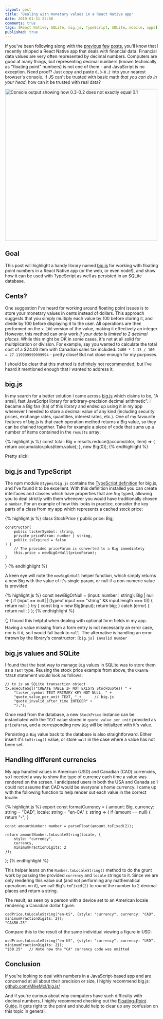 ```yaml
---
layout: post
title: "Dealing with monetary values in a React Native app"
date: 2019-01-31 23:50
comments: true
tags: [React Native, SQLite, big.js, TypeScript, SQLite, mobile, apps]
published: true
---
```

If you've been following along with the [previous](/blog/2018/12/05/sync-react-native-sqlite-db-with-dropbox/) [few](/blog/2018/11/06/react-native-offline-first-db-with-sqlite/) [posts](/blog/2018/10/12/react-native-typescript-cocoapods/), you'll know that I recently shipped a React Native app that deals with financial data. Financial data values are very often represented by decimal numbers. Computers are good at many things, but representing decimal numbers (known technically as "floating point" numbers) is not one of them - and JavaScript is no exception. Need proof? Just copy and paste `0.3-0.2` into your nearest browser's console. If JS can't be trusted with basic math _that you can do in your head_, how can it be trusted with real data?

<img src="{{ site.baseurl }}/images/react-native/decimal_math.png" alt="Console output showing how 0.3-0.2 does not exactly equal 0.1" style="width: 500px;"/>

## Goal

This post will highlight a handy library named [big.js](http://mikemcl.github.io/big.js/) for working with floating point numbers in a React Native app (or the web, or even node!), and show how it can be used with TypeScript as well as persisted in an SQLite database.


## Cents?

One suggestion I've heard for working around floating point issues is to store your monetary values in cents instead of dollars. This approach suggests that you simply multiply each value by 100 before storing it, and divide by 100 before displaying it to the user. All operations are then performed on the `x 100` version of the value, making it effectively an integer. However, this method can only work _if your data is limited to 2 decimal places_. While this might be OK in some cases, it's not at all solid for multiplication or division. For example, say you wanted to calculate the total cost of a $24.00 item with Canadian sales tax included: `2400 * 1.13 / 100 = 27.119999999999994` - pretty close! But not close enough for my purposes.

I should be clear that this method is [definitely not recommended](https://floating-point-gui.de/formats/integer/), but I've heard it mentioned enough that I wanted to address it.


## big.js

In my search for a better solution I came across [big.js](https://github.com/MikeMcl/big.js/) which claims to be, "A small, fast JavaScript library for arbitrary-precision decimal arithmetic". I became a Big fan (ha) of this library and ended up using it in my app whenever I needed to store a decimal value of any kind (including security prices, exchange rates, quantities, interest rates, etc.). One of my favourite features of big.js is that each operation method returns a Big value, so they can be chained together. Take for example a piece of code that sums up a number of items contained in the `results` array:

<!--
{% highlight js %}

{% endhighlight %}
-->

{% highlight js %}
const total: Big = results.reduce((accumulator, item) => {
    return accumulator.plus(item.value);
}, new Big(0));
{% endhighlight %}

Pretty slick!


## big.js and TypeScript

The npm module `@types/big.js` contains the [TypeScript definition](https://github.com/MikeMcl/big.js/#typescript) for big.js, and I've found it to be excellent. With this definition installed you can create interfaces and classes which have properties that are `Big` typed, allowing you to deal strictly with them whenever you would have traditionally chosen a `number`. For an example of how this looks in practice, consider the key parts of a class from my app which represents a cached stock price:

{% highlight js %}
class StockPrice {
    public price: Big;

    constructor(
        public tickerSymbol: string,
        private priceParam: number | string,
        public isExpired = false
    ) {
        // The provided priceParam is converted to a Big immediately
        this.price = newBigOrNull(priceParam);
    }
}
{% endhighlight %}

A keen eye will note the `newBigOrNull` helper function, which simply returns a new Big with the value of it's single param, or null if a non-numeric value is provided:

{% highlight js %}
const newBigOrNull = (input: number | string): Big | null => {
    if (input == null || (typeof input === "string" && input.length === 0)) {
        return null;
    }
    try {
        const big = new Big(input);
        return big;
    } catch (error) {
        return null;
    }
};
{% endhighlight %}

👆 I found this helpful when dealing with optional form fields in my app. Having a value missing from a form entry is not necessarily an error case, nor is it `0`, so I would fall back to `null`. The alternative is handling an error thrown by the library's constructor: `[big.js] Invalid number`


## big.js values and SQLite

I found that the best way to manage `Big` values in SQLite was to store them as a `TEXT` type. Reusing the stock price example from above, the `CREATE TABLE` statement would look as follows:

```
// tx is an SQLite transaction object
tx.executeSql("CREATE TABLE IF NOT EXISTS StockQuotes( " +
    "ticker_symbol TEXT PRIMARY KEY NOT NULL, " +
    "quote_value_per_unit TEXT, " +      // big.js
    "quote_invalid_after_time INTEGER" +
    ");");
```

Once read from the database, a new `StockPrice` instance can be instantiated with the `TEXT` value stored in `quote_value_per_unit` provided as `priceParam`, and a corresponding new `Big` will be initialized with it's value.

Persisting a `Big` value back to the database is also straightforward. Either insert it's `toString()` value, or store `null` in the case where a value has not been set.


## Handling different currencies

My app handled values in American (USD) and Canadian (CAD) currencies, so I needed a way to show the type of currency each time a value was rendered on the screen. I anticipated users in both the USA and Canada so I could not assume that CAD would be everyone's home currency. I came up with the following function to help render out each value in the correct locale:

{% highlight js %}
export const formatCurrency = (
    amount: Big,
    currency: string = "CAD",
    locale: string = "en-CA"
): string => {
    if (amount == null) {
        return "-";
    }

    const amountNumber: number = parseFloat(amount.toFixed(2));

    return amountNumber.toLocaleString(locale, {
        style: "currency",
        currency,
        minimumFractionDigits: 2
    });
};
{% endhighlight %}

This helper leans on the `Number.toLocaleString()` method to do the grunt work by passing the provided `currency` and `locale` strings to it. Since we are only rendering this value out (and not performing any mathematical operations on it), we call Big's `toFixed(2)` to round the number to 2 decimal places and return a string. 

The result, as seen by a person with a device set to an American locale rendering a Canadian dollar figure:

```
cadPrice.toLocaleString("en-US", {style: "currency", currency: "CAD", minimumFractionDigits: 2});
"CA$50.25"
```

Compare this to the result of the same individual viewing a figure in USD:

```
usdPrice.toLocaleString("en-US", {style: "currency", currency: "USD", minimumFractionDigits: 2});
"$50.25"   // Note how the "CA" currency code was omitted
```


## Conclusion

If you're looking to deal with numbers in a JavaScript-based app and are concerned at all about their precision or size, I highly recommend big.js: [github.com/MikeMcl/big.js/](https://github.com/MikeMcl/big.js/)

And if you're curious about why computers have such difficulty with decimal numbers, I highly recommend checking out the [Floating-Point Guide](https://floating-point-gui.de/). It gets right to the point and should help to clear up any confusion on this topic in general.

